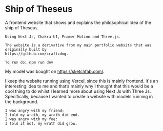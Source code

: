 # Ship of Theseus
A frontend website that shows and explains the philosophical idea of the ship of Theseus.


	Using Next Js, Chakra UI, Framer Motion and Three.js. 

	The website is a derivative from my main portfolio website that was originally built by 
	https://github.com/craftzdog. 
	
	To run do: npm run dev
	
	
	
My model was bought on https://sketchfab.com/.

I keep the website running using Vercel, since this is mainly frontend. 
It's an interesting idea to me and that’s mainly why I thought that this would be a cool thing to 
do whilst I learned more about using Next Js with Three Js. Specifically, because I wanted to create a
website with models running in the background. 

	I was angry with my friend; 
	I told my wrath, my wrath did end.
	I was angry with my foe: 
	I told it not, my wrath did grow. 

